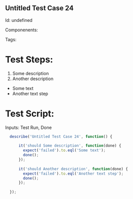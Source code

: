 Untitled Test Case 24
-----------

Id: undefined

Componenents:

Tags: 


Test Steps:
=============
1. Some description
2. Another description
 * Some text
 * Another text step


Test Script:
=============

Inputs: Test Run, Done

```javascript
  describe('Untitled Test Case 24', function() {
    
      it('should Some description', function(done) {
        expect('failed').to.eql('Some text');
        done();
      });
    
      it('should Another description', function(done) {
        expect('failed').to.eql('Another text step');
        done();
      });
    
  });
```
